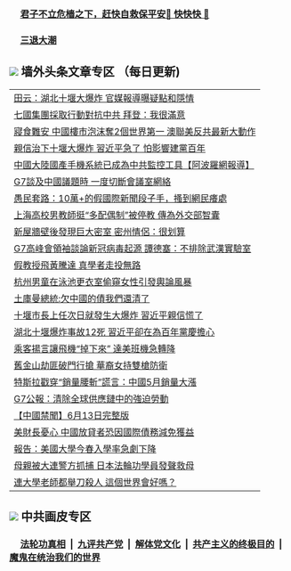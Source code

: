 
 ### &nbsp;&nbsp;&nbsp;&nbsp; [君子不立危樯之下，赶快自救保平安🍎 快快快 📩](https://github.com/pwgy/td/blob/master/README.md)

 ### &nbsp;&nbsp;&nbsp;&nbsp; [三退大潮](https://ww3.xkide.work/?key=zuuelqyfglsfjmgm&pin=65881581&ag=ogQuit&from=pw2) 

## <img src="https://img.icons8.com/cute-clipart/2x/circled-right.png"> 墙外头条文章专区 （每日更新)

<Table>
<tr><td colspan="2" align="left"><a href="https://wwa.cheuw.work/?ag=c1446240&key=ongsyfywvqvzwavd&from=pw2">田云：湖北十堰大爆炸 官媒報導曝疑點和隱情
</a></td></tr>
<tr><td colspan="2" align="left"><a href="https://wwa.cheuw.work/?ag=c1446250&key=ongsyfywvqvzwavd&from=pw2">七國集團採取行動對抗中共 拜登：我很滿意
</a></td></tr>
<tr><td colspan="2" align="left"><a href="https://wwa.cheuw.work/?ag=c1446263&key=ongsyfywvqvzwavd&from=pw2">寢食難安 中國樓市泡沫奪2個世界第一 澳聯美反共最新大動作
</a></td></tr>
<tr><td colspan="2" align="left"><a href="https://wwa.cheuw.work/?ag=c1446244&key=ongsyfywvqvzwavd&from=pw2">親信治下十堰大爆炸 習近平急了 怕影響建黨百年
</a></td></tr>
<tr><td colspan="2" align="left"><a href="https://wwa.cheuw.work/?ag=c1446278&key=ongsyfywvqvzwavd&from=pw2">中國大陸國產手機系統已成為中共監控工具【阿波羅網報導】
</a></td></tr>
<tr><td colspan="2" align="left"><a href="https://wwa.cheuw.work/?ag=c1446206&key=ongsyfywvqvzwavd&from=pw2">G7談及中國議題時 一度切斷會議室網絡
</a></td></tr>
<tr><td colspan="2" align="left"><a href="https://wwa.cheuw.work/?ag=c1446279&key=ongsyfywvqvzwavd&from=pw2">愚民套路：10萬&#x2B;的假國際新聞段子手，搔到網民癢處
</a></td></tr>
<tr><td colspan="2" align="left"><a href="https://wwa.cheuw.work/?ag=c1446246&key=ongsyfywvqvzwavd&from=pw2">上海高校男教師挺“多配偶制”被停教 傳為外交部智囊
</a></td></tr>
<tr><td colspan="2" align="left"><a href="https://wwa.cheuw.work/?ag=c1446232&key=ongsyfywvqvzwavd&from=pw2">新屋牆壁後發現巨大密室 密州情侶：很划算
</a></td></tr>
<tr><td colspan="2" align="left"><a href="https://wwa.cheuw.work/?ag=c1446233&key=ongsyfywvqvzwavd&from=pw2">G7高峰會領袖談論新冠病毒起源 譚德塞：不排除武漢實驗室
</a></td></tr>
<tr><td colspan="2" align="left"><a href="https://wwa.cheuw.work/?ag=c1446210&key=ongsyfywvqvzwavd&from=pw2">假教授飛黃騰達 真學者走投無路
</a></td></tr>
<tr><td colspan="2" align="left"><a href="https://wwa.cheuw.work/?ag=c1446234&key=ongsyfywvqvzwavd&from=pw2">杭州男童在泳池更衣室偷窺女性引發輿論風暴
</a></td></tr>
<tr><td colspan="2" align="left"><a href="https://wwa.cheuw.work/?ag=c1446209&key=ongsyfywvqvzwavd&from=pw2">土庫曼總統:欠中國的債我們還清了
</a></td></tr>
<tr><td colspan="2" align="left"><a href="https://wwa.cheuw.work/?ag=c1446243&key=ongsyfywvqvzwavd&from=pw2">十堰市長上任次日就發生大爆炸 習近平親信慌了
</a></td></tr>
<tr><td colspan="2" align="left"><a href="https://wwa.cheuw.work/?ag=c1446202&key=ongsyfywvqvzwavd&from=pw2">湖北十堰爆炸事故12死 習近平卻在為百年黨慶擔心
</a></td></tr>
<tr><td colspan="2" align="left"><a href="https://wwa.cheuw.work/?ag=c1446264&key=ongsyfywvqvzwavd&from=pw2">乘客揚言讓飛機“掉下來” 達美班機急轉降
</a></td></tr>
<tr><td colspan="2" align="left"><a href="https://wwa.cheuw.work/?ag=c1446211&key=ongsyfywvqvzwavd&from=pw2">舊金山劫匪破門行搶 華裔女持雙槍防衛
</a></td></tr>
<tr><td colspan="2" align="left"><a href="https://wwa.cheuw.work/?ag=c1446226&key=ongsyfywvqvzwavd&from=pw2">特斯拉戳穿“銷量腰斬”謊言：中國5月銷量大漲
</a></td></tr>
<tr><td colspan="2" align="left"><a href="https://wwa.cheuw.work/?ag=c1446207&key=ongsyfywvqvzwavd&from=pw2">G7公報：清除全球供應鏈中的強迫勞動
</a></td></tr>
<tr><td colspan="2" align="left"><a href="https://wwa.cheuw.work/?ag=c1446201&key=ongsyfywvqvzwavd&from=pw2">【中國禁聞】6月13日完整版
</a></td></tr>
<tr><td colspan="2" align="left"><a href="https://wwa.cheuw.work/?ag=c1446252&key=ongsyfywvqvzwavd&from=pw2">美財長憂心 中國放貸者恐因國際債務減免獲益
</a></td></tr>
<tr><td colspan="2" align="left"><a href="https://wwa.cheuw.work/?ag=c1446253&key=ongsyfywvqvzwavd&from=pw2">報告：美國大學今春入學率急劇下降
</a></td></tr>
<tr><td colspan="2" align="left"><a href="https://wwa.cheuw.work/?ag=c1446261&key=ongsyfywvqvzwavd&from=pw2">母親被大連警方抓捕 日本法輪功學員發聲救母
</a></td></tr>
<tr><td colspan="2" align="left"><a href="https://wwa.cheuw.work/?ag=c1446274&key=ongsyfywvqvzwavd&from=pw2">連大學老師都舉刀殺人 這個世界會好嗎？
</a></td></tr>

 </Table>

 ## <img src="https://img.icons8.com/cute-clipart/2x/circled-right.png"> 中共画皮专区
 ### &nbsp;&nbsp;&nbsp;&nbsp; [法轮功真相](https://github.com/begood0513/basic/blob/master/README.md) &nbsp;|&nbsp; [九评共产党](https://github.com/begood0513/9ping.md/blob/master/README.md) &nbsp;|&nbsp; [解体党文化](https://github.com/begood0513/jtdwh.md/blob/master/README.md)   &nbsp;|&nbsp; [共产主义的终极目的](https://github.com/begood0513/gczydzjmd.md/blob/master/README.md) &nbsp;|&nbsp; [魔鬼在统治我们的世界](https://github.com/begood0513/gczydzjmd.md/blob/master/README.md) 

